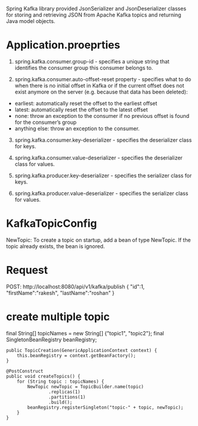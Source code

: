 Spring Kafka library provided JsonSerializer and JsonDeserializer classes for storing and retrieving JSON from Apache Kafka topics and returning Java model objects.

Application.proeprties
======================
1) spring.kafka.consumer.group-id - specifies a unique string that identifies the consumer group this consumer belongs to.

2) spring.kafka.consumer.auto-offset-reset property - specifies what to do when there is no initial offset in Kafka or if the current offset does not exist anymore on the server (e.g. because that data has been deleted):
 - earliest: automatically reset the offset to the earliest offset
 - latest: automatically reset the offset to the latest offset
 - none: throw an exception to the consumer if no previous offset is found for the consumer’s group
 - anything else: throw an exception to the consumer.

3) spring.kafka.consumer.key-deserializer - specifies the deserializer class for keys.

4) spring.kafka.consumer.value-deserializer - specifies the deserializer class for values.

5) spring.kafka.producer.key-deserializer - specifies the serializer class for keys.

6) spring.kafka.producer.value-deserializer - specifies the serializer class for values.


KafkaTopicConfig 
=================
NewTopic: To create a topic on startup, add a bean of type NewTopic. If the topic already exists, the bean is ignored.

Request
========
POST: http://localhost:8080/api/v1/kafka/publish
{
"id":1,
"firstName":"rakesh",
"lastName":"roshan"
}


create multiple topic 
=======================
final String[] topicNames = new String[] {"topic1", "topic2"};
final SingletonBeanRegistry beanRegistry;

    public TopicCreation(GenericApplicationContext context) {
        this.beanRegistry = context.getBeanFactory();
    }

    @PostConstruct
    public void createTopics() {
        for (String topic : topicNames) {
            NewTopic newTopic = TopicBuilder.name(topic)
                    .replicas(1)
                    .partitions(1)
                    .build();
            beanRegistry.registerSingleton("topic-" + topic, newTopic);
        }
    }

